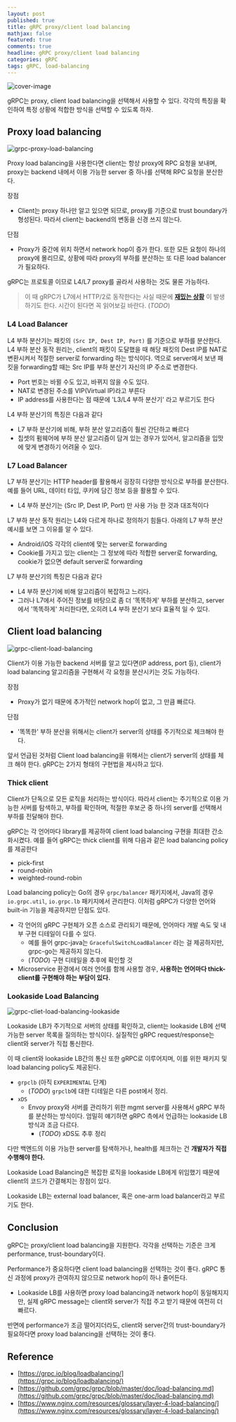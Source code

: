```yaml
---
layout: post
published: true
title: gRPC proxy/client load balancing
mathjax: false
featured: true
comments: true
headline: gRPC proxy/client load balancing
categories: gRPC
tags: gRPC, load-balancing
---
```


![cover-image](/images/taking-notes.jpg)

gRPC는 proxy, client load balancing을 선택해서 사용할 수 있다. 각각의 특징을 확인하여 특정 상황에 적합한 방식을 선택할 수 있도록 하자.

## Proxy load balancing

![grpc-proxy-load-balancing](/images/post_image/grpc-load-balancing/grpc-load-balancing1.png)

Proxy load balancing을 사용한다면 client는 항상 proxy에 RPC 요청을 보내며, proxy는 backend 내에서 이용 가능한 server 중 하나를 선택해 RPC 요청을 분산한다.

장점

- Client는 proxy 하나만 알고 있으면 되므로, proxy를 기준으로 trust boundary가 형성된다. 따라서 client는 backend의 변동을 신경 쓰지 않는다.

단점

- Proxy가 중간에 위치 하면서 network hop이 증가 한다. 또한 모든 요청이 하나의 proxy에 몰리므로, 상황에 따라 proxy의 부하를 분산하는 또 다른 load balancer가 필요하다.

gRPC는 프로토콜 이므로 L4/L7 proxy를 골라서 사용하는 것도 물론 가능하다.

> 이 때 gRPC가 L7에서 HTTP/2로 동작한다는 사실 때문에 **[재밌는 상황]()** 이 발생하기도 한다. 시간이 된다면 꼭 읽어보길 바란다. (*TODO*)

### L4 Load Balancer

L4 부하 분산기는 패킷의 `(Src IP, Dest IP, Port)` 를 기준으로 부하를 분산한다. L4 부하 분산 동작 원리는, client의 패킷이 도달했을 때 해당 패킷의 Dest IP를 NAT로 변환시켜서 적절한 server로 forwarding 하는 방식이다. 역으로 server에서 보낸 패킷을 forwarding할 때는 Src IP를 부하 분산기 자신의 IP 주소로 변경한다.

- Port 번호는 바뀔 수도 있고, 바뀌지 않을 수도 있다.
- NAT로 변경된 주소를 VIP(Virtual IP)라고 부른다
- IP address를 사용한다는 점 때문에 'L3/L4 부하 분산기' 라고 부르기도 한다

L4 부하 분산기의 특징은 다음과 같다

- L7 부하 분산기에 비해, 부하 분산 알고리즘이 훨씬 간단하고 빠르다
- 칩셋의 펌웨어에 부하 분산 알고리즘이 담겨 있는 경우가 있어서, 알고리즘을 입맛에 맞게 변경하기 어려울 수 있다.

### L7 Load Balancer

L7 부하 분산기는 HTTP header를 활용해서 굉장히 다양한 방식으로 부하를 분산한다. 예를 들어 URL, 데이터 타입, 쿠키에 담긴 정보 등을 활용할 수 있다.

- L4 부하 분산기는 (Src IP, Dest IP, Port) 만 사용 가능 한 것과 대조적이다

L7 부하 분산 동작 원리는 L4와 다르게 하나로 정의하기 힘들다. 아래의 L7 부하 분산 예시를 보면 그 이유를 알 수 있다.

- Android/iOS 각각의 client에 맞는 server로 forwarding
- Cookie를 가지고 있는 client는 그 정보에 따라 적합한 server로 forwarding, cookie가 없으면 default server로 forwarding

L7 부하 분산기의 특징은 다음과 같다

- L4 부하 분산기에 비해 알고리즘이 복잡하고 느리다.
- 그러나 L7에서 주어진 정보를 바탕으로 좀 더 '똑똑하게' 부하를 분산하고, server에서 '똑똑하게' 처리한다면, 오히려 L4 부하 분산기 보다 효율적 일 수 있다.

## Client load balancing

![grpc-client-load-balancing](/images/post_image/grpc-load-balancing/grpc-load-balancing2.png)

Client가 이용 가능한 backend 서버를 알고 있다면(IP address, port 등), client가 load balancing 알고리즘을 구현해서 각 요청을 분산시키는 것도 가능하다.

장점

- Proxy가 없기 때문에 추가적인 network hop이 없고, 그 만큼 빠르다.

단점

- '똑똑한' 부하 분산을 위해서는 client가 server의 상태를 주기적으로 체크해야 한다.

앞서 언급된 것처럼 Client load balancing을 위해서는 client가 server의 상태를 체크 해야 한다. gRPC는 2가지 형태의 구현법을 제시하고 있다.

### Thick client

Client가 단독으로 모든 로직을 처리하는 방식이다. 따라서 client는 주기적으로 이용 가능한 서버를 탐색하고, 부하를 확인하며, 적절한 후보군 중 하나의 server를 선택해서 부하를 전달해야 한다.

gRPC는 각 언어마다 library를 제공하여 client load balancing 구현을 최대한 간소화시켰다. 예를 들어 gRPC는 thick client를 위해 다음과 같은 load balancing policy를 제공한다

- pick-first
- round-robin
- weighted-round-robin

Load balancing policy는 Go의 경우 `grpc/balancer` 패키지에서, Java의 경우 `io.grpc.util`, `io.grpc.lb` 패키지에서 관리한다. 이처럼 gRPC가 다양한 언어와 built-in 기능을 제공하지만 단점도 있다.

- 각 언어의 gRPC 구현체가 오픈 소스로 관리되기 때문에, 언어마다 개발 속도 및 내부 구현 디테일이 다를 수 있다.
  - 예를 들어 grpc-java는 `GracefulSwitchLoadBalancer` 라는 걸 제공하지만, grpc-go는 제공하지 않는다.
  - (*TODO*) 구현 디테일을 추후에 확인할 것
- Microservice 환경에서 여러 언어를 함께 사용할 경우, **사용하는 언어마다 thick-client를 구현해야 하는 부담이 있다.**

### Lookaside Load Balancing

![grpc-cliet-load-balancing-lookaside](/images/post_image/grpc-load-balancing/grpc-load-balancing3.png)

Lookaside LB가 주기적으로 서버의 상태를 확인하고, client는 lookaside LB에 선택 가능한 server 목록을 질의하는 방식이다. 실질적인 gRPC request/response는 client와 server가 직접 통신한다.

이 때 client와 lookaside LB간의 통신 또한 gRPC로 이루어지며, 이를 위한 패키지 및 load balancing policy도 제공된다.

- `grpclb` (아직 `EXPERIMENTAL` 단계)
  - (*TODO*) `grpclb`에 대한 디테일은 다른 post에서 정리.
- `xDS`
  - Envoy proxy와 서버를 관리하기 위한 mgmt server를 사용해서 gRPC 부하를 분산하는 방식이다. 엄밀히 얘기하면 gRPC 측에서 언급하는 lookaside LB 방식과 조금 다르다.
    - (*TODO*) xDS도 추후 정리

다만 백엔드의 이용 가능한 server를 탐색하거나, health를 체크하는 건 **개발자가 직접 수행해야 한다.**

Lookaside Load Balancing은 복잡한 로직을 lookaside LB에게 위임했기 때문에 client의 코드가 간결해지는 장점이 있다.

Lookaside LB는 external load balancer, 혹은 one-arm load balancer라고 부르기도 한다.

## Conclusion

gRPC는 proxy/client load balancing을 지원한다. 각각을 선택하는 기준은 크게 performance, trust-boundary이다.

Performance가 중요하다면 client load balancing을 선택하는 것이 좋다. gRPC 통신 과정에 proxy가 관여하지 않으므로 network hop이 하나 줄어든다.

- Lookaside LB를 사용하면 proxy load balancing과 network hop이 동일해지지만, 실제 gRPC message는 client와 server가 직접 주고 받기 때문에 여전히 더 빠르다.

반면에 performance가 조금 떨어지더라도, client와 server간의 trust-boundary가 필요하다면 proxy load balancing을 선택하는 것이 좋다.

## Reference

- [https://grpc.io/blog/loadbalancing/](https://grpc.io/blog/loadbalancing/)
- [https://github.com/grpc/grpc/blob/master/doc/load-balancing.md](https://github.com/grpc/grpc/blob/master/doc/load-balancing.md)
- [https://www.nginx.com/resources/glossary/layer-4-load-balancing/](https://www.nginx.com/resources/glossary/layer-4-load-balancing/)
